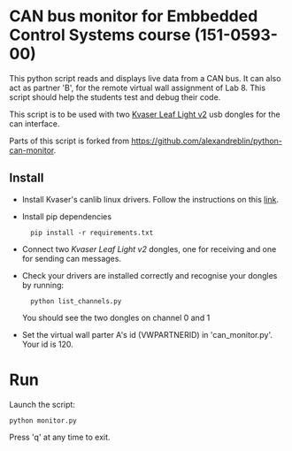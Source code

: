 # CAN bus monitor for Embbedded Control Systems course (151-0593-00)

This python script reads and displays live data from a CAN bus. It can also act as partner 'B', for the remote virtual wall assignment of Lab 8. This script should help the students test and debug their code.

This script is to be used with two [Kvaser Leaf Light v2](https://www.kvaser.com/product/kvaser-leaf-light-hs-v2/) usb dongles for the can interface.

Parts of this script is forked from https://github.com/alexandreblin/python-can-monitor.

## Install
- Install Kvaser's canlib linux drivers. Follow the instructions on this [link](https://www.kvaser.com/canlib-webhelp/section_install_linux.html).

- Install pip dependencies

        pip install -r requirements.txt

- Connect two *Kvaser Leaf Light v2* dongles, one for receiving and one for sending can messages.

- Check your drivers are installed correctly and recognise your dongles by running:

        python list_channels.py

    You should see the two dongles on channel 0 and 1

- Set the virtual wall parter A's id (VWPARTNERID) in 'can_monitor.py'. Your id is 120.

# Run
Launch the script:

    python monitor.py

Press 'q' at any time to exit.